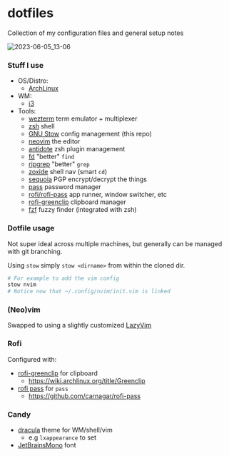# dotfiles

Collection of my configuration files and general setup notes

![2023-06-05_13-06](https://github.com/tsoporan/dotfiles/assets/130991/12b55350-cebd-4758-b827-37058f1be4a5)

### Stuff I use

- OS/Distro:
  - [ArchLinux](https://www.archlinux.org/)
- WM:
  - [i3](https://i3wm.org/)
- Tools:
  - [wezterm](https://wezfurlong.org/wezterm/) term emulator + multiplexer
  - [zsh](https://en.wikipedia.org/wiki/Z_shell) shell
  - [GNU Stow](https://www.gnu.org/software/stow/) config management (this repo)
  - [neovim](https://neovim.io/) the editor
  - [antidote](https://github.com/mattmc3/antidote) zsh plugin management
  - [fd](https://github.com/sharkdp/fd) "better" `find`
  - [ripgrep](https://github.com/BurntSushi/ripgrep) "better" `grep`
  - [zoxide](https://github.com/ajeetdsouza/zoxide) shell nav (smart `cd`)
  - [sequoia](https://sequoia-pgp.org/) PGP encrypt/decrypt the things
  - [pass](https://www.passwordstore.org/) password manager
  - [rofi/rofi-pass](https://github.com/DaveDavenport/rofi) app runner, window
    switcher, etc
  - [rofi-greenclip](https://github.com/erebe/greenclip) clipboard manager
  - [fzf](https://github.com/junegunn/fzf) fuzzy finder (integrated with zsh)

### Dotfile usage

Not super ideal across multiple machines, but generally can be managed with git
branching.

Using `stow` simply `stow <dirname>` from within the cloned dir.

```bash
# For example to add the vim config
stow nvim
# Notice now that ~/.config/nvim/init.vim is linked
```

### (Neo)vim

Swapped to using a slightly customized [LazyVim](https://www.lazyvim.org/)

### Rofi

Configured with:

- [rofi-greenclip](https://github.com/erebe/greenclip) for clipboard
  - https://wiki.archlinux.org/title/Greenclip
- [rofi pass](https://github.com/carnager/rofi-pass) for `pass`
  - https://github.com/carnagar/rofi-pass

### Candy

- [dracula](https://draculatheme.com/) theme for WM/shell/vim
  - e.g `lxappearance` to set
- [JetBrainsMono](https://www.jetbrains.com/lp/mono/) font
